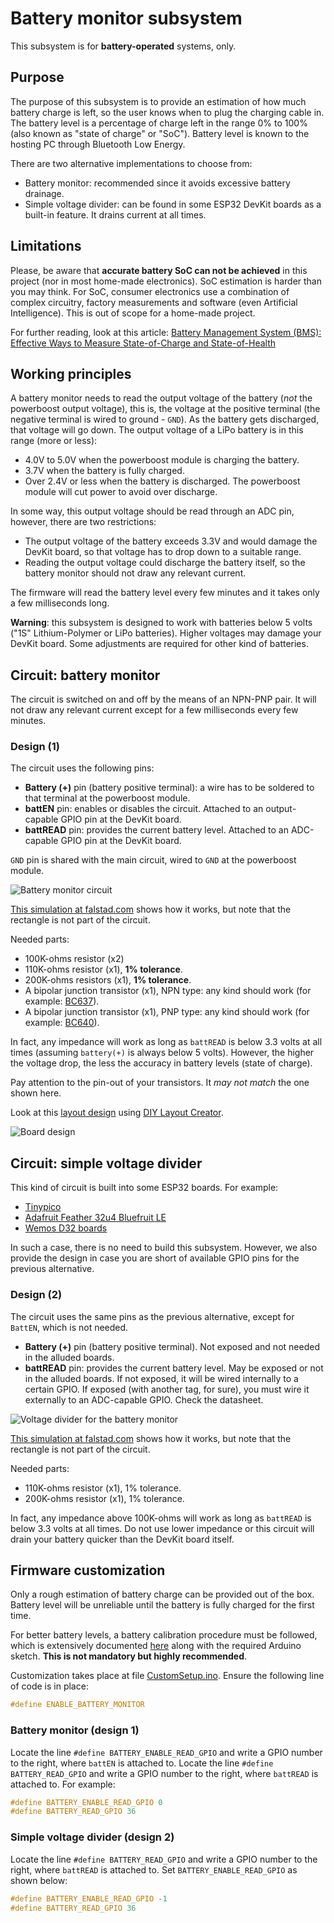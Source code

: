 # Battery monitor subsystem

This subsystem is for **battery-operated** systems, only.

## Purpose

The purpose of this subsystem is to provide an estimation of how much battery charge is left, so the user knows when to plug the charging cable in.
The battery level is a percentage of charge left in the range 0% to 100% (also known as "state of charge" or "SoC").
Battery level is known to the hosting PC through Bluetooth Low Energy.

There are two alternative implementations to choose from:

- Battery monitor: recommended since it avoids excessive battery drainage.
- Simple voltage divider: can be found in some ESP32 DevKit boards as a built-in feature. It drains current at all times.

## Limitations

Please, be aware that **accurate battery SoC can not be achieved** in this project (nor in most home-made electronics).
SoC estimation is harder than you may think.
For SoC, consumer electronics use a combination of complex circuitry, factory measurements and software (even Artificial Intelligence).
This is out of scope for a home-made project.

For further reading, look at this article:
[Battery Management System (BMS): Effective Ways to Measure State-of-Charge and State-of-Health](https://www.integrasources.com/blog/battery-management-system-bms-state-charge-and-state-health/)

## Working principles

A battery monitor needs to read the output voltage of the battery (*not* the powerboost output voltage), this is,
the voltage at the positive terminal (the negative terminal is wired to ground - `GND`).
As the battery gets discharged, that voltage will go down. The output voltage of a LiPo battery is in this range (more or less):

- 4.0V to 5.0V when the powerboost module is charging the battery.
- 3.7V when the battery is fully charged.
- Over 2.4V or less when the battery is discharged. The powerboost module will cut power to avoid over discharge.

In some way, this output voltage should be read through an ADC pin, however, there are two restrictions:

- The output voltage of the battery exceeds 3.3V and would damage the DevKit board, so that voltage has to drop down to a suitable range.
- Reading the output voltage could discharge the battery itself, so the battery monitor should not draw any relevant current.

The firmware will read the battery level every few minutes and it takes only a few milliseconds long.

**Warning**: this subsystem is designed to work with batteries below 5 volts ("1S" Lithium-Polymer or LiPo batteries).
Higher voltages may damage your DevKit board.
Some adjustments are required for other kind of batteries.

## Circuit: battery monitor

The circuit is switched on and off by the means of an NPN-PNP pair. It will not draw any relevant current except for a few milliseconds every few minutes.

### Design (1)

The circuit uses the following pins:

- **Battery (+)** pin (battery positive terminal): a wire has to be soldered to that terminal at the powerboost module.
- **battEN** pin: enables or disables the circuit. Attached to an output-capable GPIO pin at the DevKit board.
- **battREAD** pin: provides the current battery level. Attached to an ADC-capable GPIO pin at the DevKit board.

`GND` pin is shared with the main circuit, wired to `GND` at the powerboost module.

![Battery monitor circuit](./BatteryMonitor_falstad.png)

[This simulation at falstad.com](https://falstad.com/circuit/circuitjs.html?ctz=CQAgjCAMB0l3BWcMBMcUHYMGZIA4UA2ATmIxAUgoqoQFMBaMMAKABcQmwVxieHCAFl48eEGJTAFc2DAgSCMg4nijQE2DXjxZshMIJKFVYOCAAmdAGYBDAK4AbNiwDmnbD1zCGHkB6oBLADunHhUYaFUTIRQLABOUCARVGAYMSmm8PGJqekgmDxUaPCQ2UxpIpzMYnw5JaUJAsLVnELgFSn1we6ekN6+BeDdRRj8A6OxIU35E9NoqqUc0y3TEdhVnBIG2IL4CHhgsnjKSAwSeoQY3NjMCEKQ+shUlraOzgAyVRVgtQwod5UUiBbA4AM50PzQdalKaCVTJJKBADyOW+gma30mPRm-Dag1KAA8qn0qsROBgydEQMIYgAjGxsNh0OIATwAFAAdAAOAEoWES-ghyGBCKc0GJjNTwKp6YyAKIAOX5IBI4FF4GUatUzRlDLYACU5QBBAAiLAAypEqjFolERYkYiDwYkMCx9daom0mL82gFqbREgF1G6PZw4ZwUChvOG-bspX6JCHbdjvWNCok49hoOQE8H3cm7bUE-6-IG1AgkyK7TbI957bGqFnoYG86H7X8o2qy3GUNmy4n81W-Pwfp501Qe1D+8GBYMBPx-hAGAgyc0qABZI0ADWVPkE-EUEcoYeEa5AAGEABY2OIuACWADsXBzQQB6F-nm8uGwP8wAe13bBNAjVRBSif4pVMC9r1vOhzBfd9QU-W8bHMGxAJ2PxvEjTxyDPE071BABjGCXDghCXxNOhiK-VD0NpdxDHJExMJjXdCAXDJQNSSCYnNO8AFtHAZcjQVlJlWRfAA3P8nBsMjdyucBwEjKVmhiAA1WS2BsAArOgX0sF9ZWZABbmwX1BQThP-XcRRpUC8CQJSdRAAAhPVmXZbk+SAA) shows how it works, but note that the rectangle is not part of the circuit.

Needed parts:

- 100K-ohms resistor (x2)
- 110K-ohms resistor (x1), **1% tolerance**.
- 200K-ohms resistors (x1), **1% tolerance**.
- A bipolar junction transistor (x1), NPN type: any kind should work (for example: [BC637](https://www.onsemi.com/pdf/datasheet/bc637-d.pdf)).
- A bipolar junction transistor (x1), PNP type: any kind should work (for example: [BC640](https://www.onsemi.com/pdf/datasheet/bc640-d.pdf)).

In fact, any impedance will work as long as `battREAD` is below 3.3 volts at all times (assuming `battery(+)` is always below 5 volts). However, the higher the voltage drop, the less the accuracy in battery levels (state of charge).

Pay attention to the pin-out of your transistors. It *may not match* the one shown here.

Look at this [layout design](./BatteryMonitor.diy) using [DIY Layout Creator](https://github.com/bancika/diy-layout-creator).

![Board design](./BatteryMonitor_diy.png)

## Circuit: simple voltage divider

This kind of circuit is built into some ESP32 boards. For example:

- [Tinypico](https://www.tinypico.com/)
- [Adafruit Feather 32u4 Bluefruit LE](https://www.adafruit.com/product/2829)
- [Wemos D32 boards](https://www.wemos.cc/en/latest/d32/d32.html)

In such a case, there is no need to build this subsystem. However, we also provide the design in case you are short of available GPIO pins for the previous alternative.

### Design (2)

The circuit uses the same pins as the previous alternative, except for `BattEN`, which is not needed.

- **Battery (+)** pin (battery positive terminal). Not exposed and not needed in the alluded boards.
- **battREAD** pin: provides the current battery level. May be exposed or not in the alluded boards.
  If not exposed, it will be wired internally to a certain GPIO.
  If exposed (with another tag, for sure), you must wire it externally to an ADC-capable GPIO. Check the datasheet.

![Voltage divider for the battery monitor](./BatteryDivider_falstad.png)

[This simulation at falstad.com](https://falstad.com/circuit/circuitjs.html?ctz=CQAgjCAMB0l3BWcMBMcUHYMGZIA4UA2ATmIxAUgoqoQFMBaMMAKAHMQHsURcAWTt15ooUFgHdOeKtKlV5LAE6jZVMBkKjm8SEq0bRmHlTQ6Jgnvwsgj4cyYw8uPW7skNZqkKpYB5fZpgfALqgWIAHpxgkAJcnBjEogKaAEYAhgAuGXSKAJ4AFAA6AA4AlCyRTJjIeJx8tcwQIbUAQpnZeUVlFSAk4IRIQYlghLXNIOlZAEoAogCCACIsAMpyokyE8qKaAGZpADYAznSiGCxTUZt1tUzETvWiVHy0j1DQCOeXVM6cKCixQi2zxAAi2MA+Fw23xGUTul1ewOw0HIYPenyh-VhPBhQKo2Fe4PRIy2DD+oIReOg+NREK+wl+-3puJsyIJaMhxJBNzAcIezJQVLZH0qtgYfE0pIQEDF+JCVAAsnMABo9Lh8JzYaUoSi-MbIEAAYQAFmlFGwAJYAOzYhUOAHpbQbTWw0paACYAe1V2GwSCqvx1DEScsNJrNdDdtodhydZrSbrS3uwAkDfx4CFl+oW5sOAGMw2wI1HbQs6HnnfHEylBOLOIRscneqDVfW6uAwNyQZjluaALYAV32mSLh0mHVytoAbh79hk0oXVRgIOpwH8bE9MQA1GdzgBWdFtboPo+HigAt2lbYc+4P416gA) shows how it works, but note that the rectangle is not part of the circuit.

Needed parts:

- 110K-ohms resistor (x1), 1% tolerance.
- 200K-ohms resistor (x1), 1% tolerance.

In fact, any impedance above 100K-ohms will work as long as `battREAD` is below 3.3 volts at all times. Do not use lower impedance or this circuit will drain your battery quicker than the DevKit board itself.

## Firmware customization

Only a rough estimation of battery charge can be provided out of the box. Battery level will be unreliable until the battery is fully charged for the first time.

For better battery levels, a battery calibration procedure must be followed, which is extensively documented [here](../../../../src/Firmware/BatteryTools/BatteryCalibration/README.md) along with the required Arduino sketch. **This is not mandatory but highly recommended**.

Customization takes place at file [CustomSetup.ino](../../../../src/Firmware/CustomSetup/CustomSetup.ino).
Ensure the following line of code is in place:

```c
#define ENABLE_BATTERY_MONITOR
```

### Battery monitor (design 1)

Locate the line `#define BATTERY_ENABLE_READ_GPIO` and write a GPIO number to the right, where `battEN` is attached to. Locate the line `#define BATTERY_READ_GPIO` and write a GPIO number to the right, where `battREAD` is attached to. For example:

```c
#define BATTERY_ENABLE_READ_GPIO 0
#define BATTERY_READ_GPIO 36
```

### Simple voltage divider (design 2)

Locate the line `#define BATTERY_READ_GPIO` and write a GPIO number to the right, where `battREAD` is attached to. Set `BATTERY_ENABLE_READ_GPIO` as shown below:

```c
#define BATTERY_ENABLE_READ_GPIO -1
#define BATTERY_READ_GPIO 36
```
